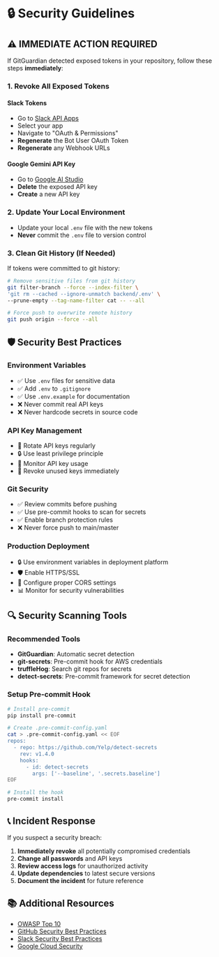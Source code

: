 # 🔒 Security Guidelines

## ⚠️ IMMEDIATE ACTION REQUIRED

If GitGuardian detected exposed tokens in your repository, follow these steps **immediately**:

### 1. **Revoke All Exposed Tokens**

#### Slack Tokens
- Go to [Slack API Apps](https://api.slack.com/apps)
- Select your app
- Navigate to "OAuth & Permissions"
- **Regenerate** the Bot User OAuth Token
- **Regenerate** any Webhook URLs

#### Google Gemini API Key
- Go to [Google AI Studio](https://makersuite.google.com/app/apikey)
- **Delete** the exposed API key
- **Create** a new API key

### 2. **Update Your Local Environment**
- Update your local `.env` file with the new tokens
- **Never** commit the `.env` file to version control

### 3. **Clean Git History (If Needed)**
If tokens were committed to git history:
```bash
# Remove sensitive files from git history
git filter-branch --force --index-filter \
'git rm --cached --ignore-unmatch backend/.env' \
--prune-empty --tag-name-filter cat -- --all

# Force push to overwrite remote history
git push origin --force --all
```

## 🛡️ Security Best Practices

### Environment Variables
- ✅ Use `.env` files for sensitive data
- ✅ Add `.env` to `.gitignore`
- ✅ Use `.env.example` for documentation
- ❌ Never commit real API keys
- ❌ Never hardcode secrets in source code

### API Key Management
- 🔄 Rotate API keys regularly
- 🔒 Use least privilege principle
- 📝 Monitor API key usage
- 🚫 Revoke unused keys immediately

### Git Security
- ✅ Review commits before pushing
- ✅ Use pre-commit hooks to scan for secrets
- ✅ Enable branch protection rules
- ❌ Never force push to main/master

### Production Deployment
- 🔒 Use environment variables in deployment platform
- 🛡️ Enable HTTPS/SSL
- 🔐 Configure proper CORS settings
- 📊 Monitor for security vulnerabilities

## 🔍 Security Scanning Tools

### Recommended Tools
- **GitGuardian**: Automatic secret detection
- **git-secrets**: Pre-commit hook for AWS credentials
- **truffleHog**: Search git repos for secrets
- **detect-secrets**: Pre-commit framework for secret detection

### Setup Pre-commit Hook
```bash
# Install pre-commit
pip install pre-commit

# Create .pre-commit-config.yaml
cat > .pre-commit-config.yaml << EOF
repos:
  - repo: https://github.com/Yelp/detect-secrets
    rev: v1.4.0
    hooks:
      - id: detect-secrets
        args: ['--baseline', '.secrets.baseline']
EOF

# Install the hook
pre-commit install
```

## 📞 Incident Response

If you suspect a security breach:

1. **Immediately revoke** all potentially compromised credentials
2. **Change all passwords** and API keys
3. **Review access logs** for unauthorized activity
4. **Update dependencies** to latest secure versions
5. **Document the incident** for future reference

## 📚 Additional Resources

- [OWASP Top 10](https://owasp.org/www-project-top-ten/)
- [GitHub Security Best Practices](https://docs.github.com/en/code-security)
- [Slack Security Best Practices](https://slack.com/help/articles/115004930943)
- [Google Cloud Security](https://cloud.google.com/security/best-practices)
